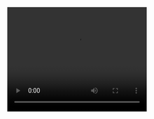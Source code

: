 <video width="320" height="240" controls>
  <source src="https://cdn.danielalas.com/2023-12-03 14-30-55.mp4" type="video/mp4">
</video>
